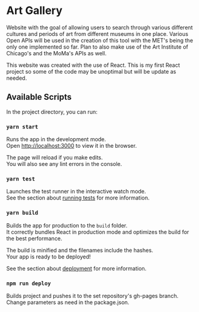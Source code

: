 # Art Gallery

Website with the goal of allowing users to search through various different cultures and periods of art from different museums in one place.
Various Open APIs will be used in the creation of this tool with the MET's being the only one implemented so far. 
Plan to also make use of the Art Institute of Chicago's and the MoMa's APIs as well.

This website was created with the use of React. This is my first React project so some of the code may be unoptimal but will be update as needed.

## Available Scripts

In the project directory, you can run:

### `yarn start`

Runs the app in the development mode.\
Open [http://localhost:3000](http://localhost:3000) to view it in the browser.

The page will reload if you make edits.\
You will also see any lint errors in the console.

### `yarn test`

Launches the test runner in the interactive watch mode.\
See the section about [running tests](https://facebook.github.io/create-react-app/docs/running-tests) for more information.

### `yarn build`

Builds the app for production to the `build` folder.\
It correctly bundles React in production mode and optimizes the build for the best performance.

The build is minified and the filenames include the hashes.\
Your app is ready to be deployed!

See the section about [deployment](https://facebook.github.io/create-react-app/docs/deployment) for more information.

### `npm run deploy`

Builds project and pushes it to the set repository's gh-pages branch.
Change parameters as need in the package.json.



